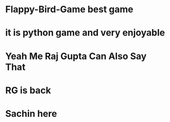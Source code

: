 # Flappy-Bird-Game best game
# it is python game  and very enjoyable
# Yeah Me Raj Gupta Can Also Say That
# RG is back
# Sachin here
